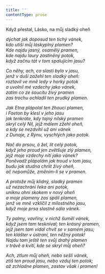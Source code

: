 ```yaml
---
title: ''
contentType: prose
---
```


Když přestal, Lásko, na můj sladký oheň

_dýchat jak doposud ten tichý vánek,  
kdo utiší můj láskyplný plamen?  
Kde najdu jasný, osamělý pramen,  
kde najdu laury zastíněný potok,  
když začnu tát v tom spalujícím jasu?_

_Co něhy, ach, co slasti bylo v jasu,  
jenž v duši zažehl ten sladký oheň:  
roztavil ve mně ledy v horký potok  
a uvolnil mé vzdechy jako vánek,  
zatím co ze soucitu živý pramen  
zas trochu ochladil ten prudký plamen._

_Jak Etna plápolal ten žhoucí plamen,  
i Faeton by klesl v jeho jasu  
jak tenkráte, kdy tajný nilský pramen  
skryl celý Nil, jejž málem zžehl oheň,  
a kdy se nezdvihl už ani vánek  
z Dunaje, z Rýnu, vyschlých jako potok._

_Nač do prsou, ó žel, lít celý potok,  
když jeho proud jen zvětšuje zlý plamen,  
jejž moje vzdechy nítí jako vánek?  
Poněvadž plápolám jak troud v tom jasu,  
budu jak studna chrlit živý oheň,  
ač nepomůže, změním-li se v pramen._

_A protože můj klidný, sladký pramen  
už nezachrání řeka ani potok,  
uniknu ohni skokem v nový oheň  
a moje plameny zas spálí plamen,  
jenž ve mně vzklíčil z milostného jasu,  
když moje prsa slastně sála vánek._

_Ty palmy, vavříny, v nichž šuměl vánek,  
když jsem tam teskníval; ten krásný pramen,  
jejž jsem tam vídal chvít se v samém jasu;  
ten klášter v ústraní, ten něžný potok!  
Najdu tam ještě ten svůj drahý plamen  
v trávě a kvítí, kde se skryl můj oheň?_

_Ach, ztlum můj oheň, nebo sešli vánek,  
ztiš ten proud jasu, nebo vzduj ten potok;  
až zchladne plamen, zastav však i pramen!_
